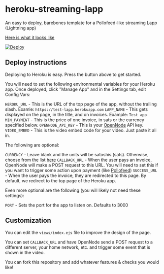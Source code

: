 # heroku-streaming-lapp
An easy to deploy, barebones template for a Pollofeed-like streaming Lapp (Lightning app)

[Here is what it looks like](https://test-test-lightning-app.herokuapp.com)

[![Deploy](https://www.herokucdn.com/deploy/button.svg)](https://heroku.com/deploy)

## Deploy instructions

Deploying to Heroku is easy. Press the button above to get started.

You will need to set the following environmental variables for your Heroku app. Once deployed, click "Manage App" and in the Settings tab, edit Config Vars:

`HEROKU_URL` - This is the URL of the top page of the app, without the trailing slash. Examle: `https://test-lapp.herokuapp.com`
`LAPP_NAME` - This gets displayed on the page, in the title, and on invoices. Example: `Test app`
`MIN_PAYMENT` - This is the price of one invoice, in sats or the currency specified below.
`OPENNODE_API_KEY` - This is your [OpenNode](https://opennode.com/) API key.
`VIDEO_EMBED` - This is the video embed code for your video. Just paste it all in.

The following are optional:

`CURRENCY` - Leave blank and the units will be satoshis (sats). Otherwise, choose from the list [here](https://api.opennode.com/v1/currencies)
`CALLBACK_URL` - When the user pays an invoice, OpenNode will make a POST request to this URL. You will need to set this if you want to trigger some action upon payment (like [Pollofeed](https://pollofeed.com))
`SUCCESS_URL` - When the user pays the invoice, they are redirected to this page. By default, we redirect to the top page of the Heroku app.

Even more optional are the following (you will likely not need these settings):

`PORT` - Sets the port for the app to listen on. Defaults to 3000

## Customization

You can edit the `views/index.ejs` file to improve the design of the page.

You can set `CALLBACK_URL` and have OpenNode send a POST request to a different server, your home network, etc. and trigger some event that is shown in the video.

You can fork this repository and add whatever features & checks you would like!